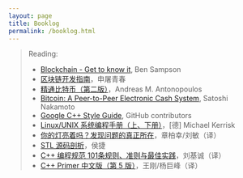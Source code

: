 ```yaml
---
layout: page
title: Booklog
permalink: /booklog.html
---
```


> Reading:
> * [Blockchain - Get to know it](https://blockchainhandbook.io), Ben Sampson
> * [区块链开发指南](https://book.douban.com/subject/27081969)，申屠青春
> * [精通比特币（第二版）](https://book.douban.com/subject/30280401)，Andreas M. Antonopoulos
> * [Bitcoin: A Peer-to-Peer Electronic Cash System](https://bitcoin.org/bitcoin.pdf), Satoshi Nakamoto
> * [Google C++ Style Guide](https://google.github.io/styleguide/cppguide.html), GitHub contributors
> * [Linux/UNIX 系统编程手册（上、下册）](https://book.douban.com/subject/25809330)，[德] Michael Kerrisk
> * [你的灯亮着吗？发现问题的真正所在](https://book.douban.com/subject/1135754)，章柏幸/刘敏（译）
> * [STL 源码剖析](https://book.douban.com/subject/1110934)，侯捷
> * [C++ 编程规范 101条规则、准则与最佳实践](https://book.douban.com/subject/26899830)，刘基诚（译）
> * [C++ Primer 中文版（第 5 版）](https://book.douban.com/subject/25708312)，王刚/杨巨峰（译）
